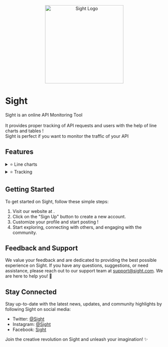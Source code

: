 <div align="center">
  <img src="https://cdn.discordapp.com/attachments/1133092727127548015/1133378015229915197/name_logo.png" alt="Sight Logo" style="width: 250px" >
</div>

# Sight

Sight is an online API Monitoring Tool </br> </br>
It provides proper tracking of API requests and users with the help of line charts and tables ! </br>
Sight is perfect if you want to monitor the traffic of your API 

## Features

<details>
<summary>⭐ Line charts</summary>

Get detailed charts about selected dates for your api endpoints
</details>

<details>
<summary>⭐ Tracking</summary>

Quake makes it easy to track your API usage
</details>


## Getting Started

To get started on Sight, follow these simple steps:

1. Visit our website at []().
2. Click on the "Sign Up" button to create a new account.
3. Customize your profile and start posting !
4. Start exploring, connecting with others, and engaging with the community.

## Feedback and Support

We value your feedback and are dedicated to providing the best possible experience on Sight. If you have any questions, suggestions, or need assistance, please reach out to our support team at [support@sight.com](). We are here to help you! 🙌

## Stay Connected

Stay up-to-date with the latest news, updates, and community highlights by following Sight on social media:

- Twitter: [@Sight]()
- Instagram: [@Sight]()
- Facebook: [Sight]()

Join the creative revolution on Sight and unleash your imagination! ✨
